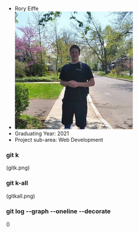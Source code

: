 * Rory Eiffe
* ![Rory](rory.jpg)
* Graduating Year: 2021
* Project sub-area: Web Development

### git k
(gitk.png)

### git k-all
(gitkall.png)

### git log --graph --oneline --decorate
()